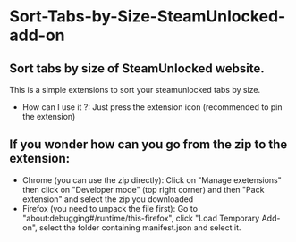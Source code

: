 # Sort-Tabs-by-Size-SteamUnlocked-add-on
## Sort tabs by size of SteamUnlocked website.

This is a simple extensions to sort your steamunlocked tabs by size.
- How can I use it ?: Just press the extension icon (recommended to pin the extension)

## If you wonder how can you go from the zip to the extension:
- Chrome (you can use the zip directly): Click on "Manage exetensions" then click on "Developer mode" (top right corner) and then "Pack extension" and select the zip you downloaded
- Firefox (you need to unpack the file first): Go to "about:debugging#/runtime/this-firefox", click "Load Temporary Add-on", select the folder containing manifest.json and select it.
